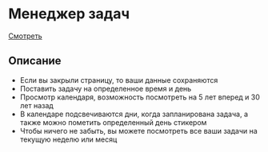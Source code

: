 # Менеджер задач
[Смотреть](https://aleksey-kaa.github.io/task-manager/)

## Описание 
- Если вы закрыли страницу, то ваши данные сохраняются 
- Поставить задачу на определенное время и день
- Просмотр календаря, возможность посмотреть на 5 лет вперед и 30 лет назад
- В календаре подсвечиваются дни, когда запланирована задача, а также можно пометить определенный день стикером
- Чтобы ничего не забыть, вы можете посмотреть все ваши задачи на текущую неделю или месяц